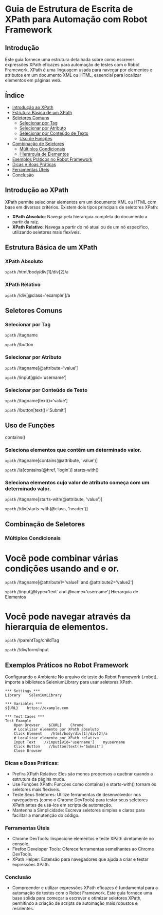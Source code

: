 # Guia de Estrutura de Escrita de XPath para Automação com Robot Framework

## Introdução

Este guia fornece uma estrutura detalhada sobre como escrever expressões XPath eficazes para automação de testes com o Robot Framework. XPath é uma linguagem usada para navegar por elementos e atributos em um documento XML ou HTML, essencial para localizar elementos em páginas web.

## Índice

- [Introdução ao XPath](#introdução-ao-xpath)
- [Estrutura Básica de um XPath](#estrutura-básica-de-um-xpath)
- [Seletores Comuns](#seletores-comuns)
  - [Selecionar por Tag](#selecionar-por-tag)
  - [Selecionar por Atributo](#selecionar-por-atributo)
  - [Selecionar por Conteúdo de Texto](#selecionar-por-conteúdo-de-texto)
  - [Uso de Funções](#uso-de-funções)
- [Combinação de Seletores](#combinação-de-seletores)
  - [Múltiplos Condicionais](#múltiplos-condicionais)
  - [Hierarquia de Elementos](#hierarquia-de-elementos)
- [Exemplos Práticos no Robot Framework](#exemplos-práticos-no-robot-framework)
- [Dicas e Boas Práticas](#dicas-e-boas-práticas)
- [Ferramentas Úteis](#ferramentas-úteis)
- [Conclusão](#conclusão)

## Introdução ao XPath

XPath permite selecionar elementos em um documento XML ou HTML com base em diversos critérios. Existem dois tipos principais de seletores XPath:
- **XPath Absoluto**: Navega pela hierarquia completa do documento a partir da raiz.
- **XPath Relativo**: Navega a partir do nó atual ou de um nó específico, utilizando seletores mais flexíveis.

## Estrutura Básica de um XPath

### XPath Absoluto
```xpath```
/html/body/div[1]/div[2]/a

### XPath Relativo
```xpath```
//div[@class='example']/a

## Seletores Comuns
### Selecionar por Tag
```xpath```
//tagname

```xpath```
//button
### Selecionar por Atributo
```xpath```
//tagname[@attribute='value']

```xpath```
//input[@id='username']
### Selecionar por Conteúdo de Texto
```xpath```
//tagname[text()='value']

```xpath```
//button[text()='Submit']
## Uso de Funções
contains()
### Seleciona elementos que contêm um determinado valor.

```xpath```
//tagname[contains(@attribute, 'value')]

```xpath```
//a[contains(@href, 'login')]
starts-with()
### Seleciona elementos cujo valor de atributo começa com um determinado valor.

```xpath```
//tagname[starts-with(@attribute, 'value')]

```xpath```
//div[starts-with(@class, 'header')]
## Combinação de Seletores
### Múltiplos Condicionais
# Você pode combinar várias condições usando and e or.

```xpath```
//tagname[@attribute1='value1' and @attribute2='value2']

```xpath```
//input[@type='text' and @name='username']
Hierarquia de Elementos
# Você pode navegar através da hierarquia de elementos.

```xpath```
//parentTag/childTag

```xpath```
//div/form/input
## Exemplos Práticos no Robot Framework
Configurando o Ambiente
No arquivo de teste do Robot Framework (.robot), importe a biblioteca SeleniumLibrary para usar seletores XPath.

```robot
*** Settings ***
Library    SeleniumLibrary

*** Variables ***
${URL}    https://example.com

*** Test Cases ***
Test Example
    Open Browser    ${URL}    Chrome
    # Localizar elemento por XPath absoluto
    Click Element    /html/body/div[1]/div[2]/a
    # Localizar elemento por XPath relativo
    Input Text    //input[@id='username']    myusername
    Click Button    //button[text()='Submit']
    Close Browser
```
### Dicas e Boas Práticas:
- Prefira XPath Relativo: Eles são menos propensos a quebrar quando a estrutura da página muda.
- Use Funções XPath: Funções como contains() e starts-with() tornam os seletores mais flexíveis.
- Teste Seus Seletores: Utilize ferramentas de desenvolvedor nos navegadores (como o Chrome DevTools) para testar seus seletores XPath antes de usá-los em scripts de automação.
- Mantenha a Simplicidade: Escreva seletores simples e claros para facilitar a manutenção do código.
### Ferramentas Úteis
- Chrome DevTools: Inspecione elementos e teste XPath diretamente no console.
- Firefox Developer Tools: Oferece ferramentas semelhantes ao Chrome DevTools.
- XPath Helper: Extensão para navegadores que ajuda a criar e testar expressões XPath.
### Conclusão
- Compreender e utilizar expressões XPath eficazes é fundamental para a automação de testes com o Robot Framework. Este guia fornece uma base sólida para começar a escrever e otimizar seletores XPath, permitindo a criação de scripts de automação mais robustos e resilientes.